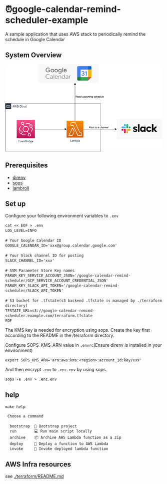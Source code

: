 # ⏰google-calendar-remind-scheduler-example
A sample application that uses AWS stack to periodically remind the schedule in Google Calendar

## System Overview
![schedule-reminder drawio](doc/schedule-reminder.drawio.png)

## Prerequisites
- [direnv](https://github.com/direnv/direnv)
- [sops](https://github.com/mozilla/sops)
- [lambroll](https://github.com/fujiwara/lambroll#install)

## Set up

Configure your following environment variables to `.env`

```
cat << EOF > .env
LOG_LEVEL=INFO

# Your Google Calendar ID
GOOGLE_CALENDAR_ID='xxx@group.calendar.google.com'

# Your Slack channel ID for posting
SLACK_CHANNEL_ID='xxx'

# SSM Parameter Store Key names
PARAM_KEY_SERVICE_ACCOUNT_JSON='/google-calendar-remind-scheduler/GCP_SERVICE_ACCOUNT_CREDENTIAL_JSON'
PARAM_KEY_SLACK_API_TOKEN='/google-calendar-remind-scheduler/SLACK_API_TOKEN'

# S3 bucket for .tfstate(s3 backend .tfstate is managed by ./terraform directory)
TFSTATE_URL=s3://google-calendar-remind-scheduler.example.com/terraform.tfstate
EOF
```

The KMS key is needed for encryption using sops.
Create the key first according to the README in the /terraform directory.

Configure SOPS_KMS_ARN value in `.envrc`(Ensure direnv is installed in your environment)

```
export SOPS_KMS_ARN='arn:aws:kms:<region>:account_id:key/xxx'
```

And then encrypt `.env` to `.enc.env` by using sops.

```
sops -e .env > .enc.env
```

## help

```
make help
```

```
 Choose a command

  bootstrap  🌱 Bootstrap project
  run        💻 Run main script locally
  archive    📦 Archive AWS Lambda function as a zip
  deploy     🚀 Deploy a function to AWS Lambda
  invoke     💨 Invoke deployed lambda function
```

## AWS Infra resources
see [./terraform/README.md](https://github.com/hrfmmr/google-calendar-remind-scheduler-example/blob/main/terraform/README.md)
